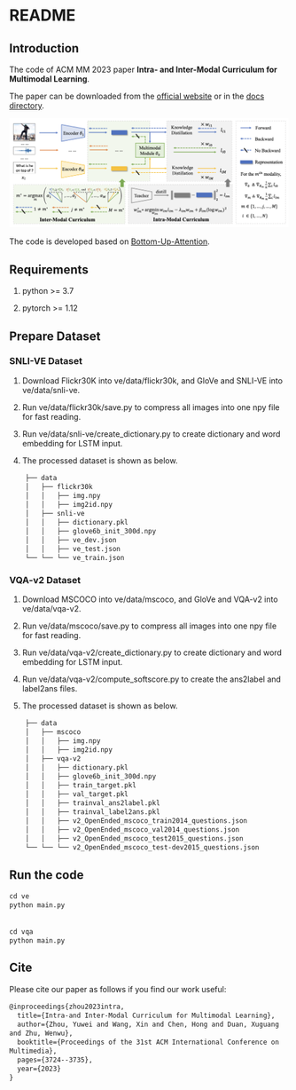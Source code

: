 # README


## Introduction

The code of ACM MM 2023 paper **Intra- and Inter-Modal Curriculum for Multimodal Learning**.

The paper can be downloaded from the [official website](https://dl.acm.org/doi/pdf/10.1145/3581783.3612468) or in the [docs directory](https://github.com/zhouyw16/I2MCL/tree/master/docs).

<img src="docs/framework.png">

The code is developed based on [Bottom-Up-Attention](https://github.com/hengyuan-hu/bottom-up-attention-vqa).


## Requirements

1. python >= 3.7

2. pytorch >= 1.12


## Prepare Dataset

### SNLI-VE Dataset

1. Download Flickr30K into ve/data/flickr30k, and GloVe and SNLI-VE into ve/data/snli-ve.

2. Run ve/data/flickr30k/save.py to compress all images into one npy file for fast reading.

3. Run ve/data/snli-ve/create_dictionary.py to create dictionary and word embedding for LSTM input.

4. The processed dataset is shown as below.


```
    ├── data
    │   ├── flickr30k
    │   │   ├── img.npy
    │   │   ├── img2id.npy 
    │   ├── snli-ve
    │   │   ├── dictionary.pkl
    │   │   ├── glove6b_init_300d.npy
    │   │   ├── ve_dev.json
    │   │   ├── ve_test.json
    └── └── └── ve_train.json
```

### VQA-v2 Dataset

1. Download MSCOCO into ve/data/mscoco, and GloVe and VQA-v2 into ve/data/vqa-v2.

2. Run ve/data/mscoco/save.py to compress all images into one npy file for fast reading.

3. Run ve/data/vqa-v2/create_dictionary.py to create dictionary and word embedding for LSTM input.

4. Run ve/data/vqa-v2/compute_softscore.py to create the ans2label and label2ans files.

5. The processed dataset is shown as below.


```
    ├── data
    │   ├── mscoco
    │   │   ├── img.npy
    │   │   ├── img2id.npy 
    │   ├── vqa-v2
    │   │   ├── dictionary.pkl
    │   │   ├── glove6b_init_300d.npy
    │   │   ├── train_target.pkl
    │   │   ├── val_target.pkl
    │   │   ├── trainval_ans2label.pkl
    │   │   ├── trainval_label2ans.pkl
    │   │   ├── v2_OpenEnded_mscoco_train2014_questions.json
    │   │   ├── v2_OpenEnded_mscoco_val2014_questions.json
    │   │   ├── v2_OpenEnded_mscoco_test2015_questions.json
    └── └── └── v2_OpenEnded_mscoco_test-dev2015_questions.json
```

## Run the code

```
cd ve
python main.py


cd vqa
python main.py
```


## Cite

Please cite our paper as follows if you find our work useful:

```
@inproceedings{zhou2023intra,
  title={Intra-and Inter-Modal Curriculum for Multimodal Learning},
  author={Zhou, Yuwei and Wang, Xin and Chen, Hong and Duan, Xuguang and Zhu, Wenwu},
  booktitle={Proceedings of the 31st ACM International Conference on Multimedia},
  pages={3724--3735},
  year={2023}
}
```
